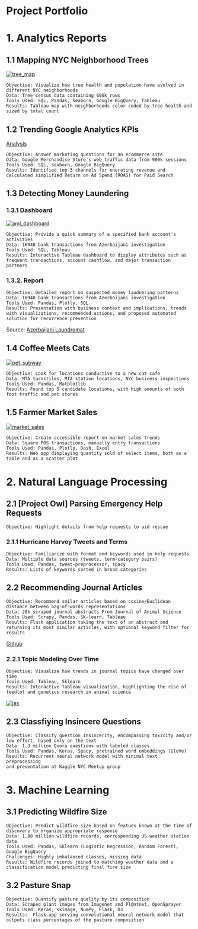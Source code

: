 # Project Portfolio

# 1. Analytics Reports

## 1.1 Mapping NYC Neighborhood Trees
[![tree_map](./img/tree_map.PNG)](https://www.kaggle.com/douglasl/nyc-trees)
    
    Objective: Visualize how tree health and population have evolved in different NYC neighborhoods
    Data: Tree census data containing 600k rows 
    Tools Used: SQL, Pandas, Seaborn, Google BigQuery, Tableau
    Results: Tableau map with neighborhoods color coded by tree health and sized by total count 


## 1.2 Trending Google Analytics KPIs
[Analysis](https://www.kaggle.com/douglasl/ga-bigquery-ecommerce-analysis-2)

    Objective: Answer marketing questions for an ecommerce site 
    Data: Google Merchandise Store's web traffic data from 900k sessions  
    Tools Used: SQL, Seaborn, Google BigQuery
    Results: Identified top 3 channels for enerating revenue and calculated simplified Return on Ad Spend (ROAS) for Paid Search


## 1.3 Detecting Money Laundering 

### 1.3.1 Dashboard

[![aml_dashboard](./img/az_dashboard.PNG)](https://public.tableau.com/views/AzerbaijaniLaundromatDashboardsWIP_15614256807360/AccountInfo?:embed=y&:display_count=yes&:origin=viz_share_link)

    Objective: Provide a quick summary of a specified bank account's activities
    Data: 16940 bank transactions from Azerbaijani investigation
    Tools Used: SQL, Tableau
    Results: Interactive Tableau dashboard to display attributes such as frequent transactions, account cashflow, and major transaction partners

### 1.3.2. Report 
    Objective: Detailed report on suspected money laudnering patterns
    Data: 16940 bank transactions from Azerbaijani investigation
    Tools Used: Pandas, Plotly, SQL
    Results: Presentation with business context and implications, trends with visualizations, recommended actions, and proposed automated solution for recurrence prevention


Source: [Azerbaijani Laundromat](https://www.occrp.org/en/azerbaijanilaundromat/)

## 1.4 Coffee Meets Cats
[![pet_subway](./img/pet_subway_scatter.png)](https://github.com/Douglas-L/coffee_meets_cats)

    Objective: Look for locations conductive to a new cat cafe 
    Data: MTA turnstiles, MTA station locations, NYC business inspections
    Tools Used: Pandas, Matplotlib
    Results: Found top 5 candidate locations, with high amounts of both foot traffic and pet stores

## 1.5 Farmer Market Sales
[![market_sales](./img/market_sales.PNG)](https://github.com/Douglas-L/market_sales)

    Objective: Create accessible report on market sales trends 
    Data: Square POS transactions, manually entry transactions
    Tools Used: Pandas, Plotly, Dash, Excel
    Results: Web app displaying quantity sold of select items, both as a table and as a scatter plot 
<!-- 
## 1.6 Instacart Market Basket Analysis
    Objective: 
    Data: 
    Tools Used: 
    Results:  -->

# 2. Natural Language Processing 

## 2.1 [Project Owl] Parsing Emergency Help Requests
    Objective: Highlight details from help requests to aid rescue
### 2.1.1 Hurricane Harvey Tweets and Terms
    Objective: Familiarize with format and keywords used in help requests
    Data: Multiple data sources (tweets, term-category pairs)
    Tools Used: Pandas, tweet-preprocessor, spacy
    Results: Lists of keywords sorted in broad categories 
    

## 2.2 Recommending Journal Articles 
    Objective: Recommend smilar articles based on cosine/Euclidean distance between bag-of-words representations
    Data: 28k scraped journal abstracts From Journal of Animal Science
    Tools Used: Scrapy, Pandas, SK-learn, Tableau
    Results: Flask application taking the text of an abstract and returning its most similar articles, with optional keyword filter for results
[Github](https://github.com/Douglas-L/Journal_Article_Recommendations)
### 2.2.1 Topic Modeling Over Time
    Objective: Visualize how trends in journal topics have changed over time
    Tools Used: Tableau, Sklearn 
    Results: Interactive Tableau visualization, highlighting the rise of feedlot and genetics research in animal science 
[![jas](./img/jas_viz.PNG)](https://public.tableau.com/views/JournalofAnimalScienceTopicPopularityThroughTime/JASTopicPopularity?:embed=y&:display_count=yes&publish=yes&:origin=viz_share_link)
## 2.3 Classfiying Insincere Questions 
    Objective: Classify question insincerity, encompassing toxicity and/or low effort, based only on the text
    Data: 1.3 million Quora questions with labeled classes
    Tools Used: Pandas, Keras, Spacy, pretrained word embeddings (GloVe) 
    Results: Recurrent neural network model with minimal text preprocessing
    and presentation at Kaggle NYC Meetup group

<!-- ## 2.4 Unbiasing Toxic Comments 
    Objective: 
    Data: 
    Tools Used: 
    Results:  -->

# 3. Machine Learning 

## 3.1 Predicting Wildfire Size
    Objective: Predict wildfire size based on featues known at the time of discovery to organize appropriate response 
    Data: 1.88 million wildfire records, corresponding US weather station data
    Tools Used: Pandas, Sklearn (Logistic Regression, Random Forest), Google BigQuery 
    Challenges: Highly imbalanced classes, missing data
    Results: Wildfire records joined to matching weather data and a classification model predicting final fire size 

## 3.2 Pasture Snap
    Objective: Quantify pasture quality by its composition 
    Data: Scraped plant images from Imagenet and Pl@ntnet, OpenSprayer
    Tools Used: Keras, skimage, NumPy, Flask, D3
    Results:  Flask app serving convolutional neural network model that outputs class percentages of the pasture composition 